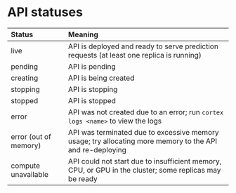# API statuses

| Status                | Meaning |
| :--- | :--- |
| live                  | API is deployed and ready to serve prediction requests (at least one replica is running) |
| pending               | API is pending |
| creating              | API is being created |
| stopping              | API is stopping |
| stopped               | API is stopped |
| error                 | API was not created due to an error; run `cortex logs <name>` to view the logs |
| error (out of memory) | API was terminated due to excessive memory usage; try allocating more memory to the API and re-deploying |
| compute unavailable   | API could not start due to insufficient memory, CPU, or GPU in the cluster; some replicas may be ready |
